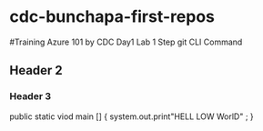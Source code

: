 # cdc-bunchapa-first-repos
#Training Azure 101 by CDC Day1 Lab 1 
 Step git CLI Command 
## Header 2 

### Header 3 
 public static viod main [] 
 {
    system.out.print"HELL LOW WorlD" ;
 }